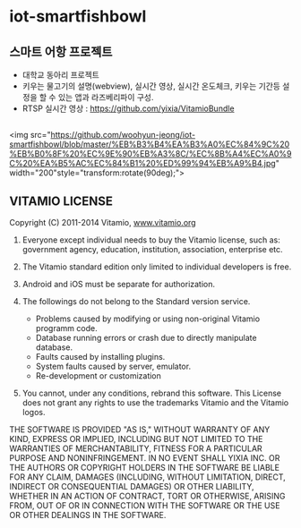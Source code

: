 # iot-smartfishbowl

## 스마트 어항 프로젝트
- 대학교 동아리 프로젝트
- 키우는 물고기의 설명(webview), 실시간 영상, 실시간 온도체크, 키우는 기간등 설정을 할 수 있는 앱과 라즈베리파이 구성.
- RTSP 실시간 영상 : https://github.com/yixia/VitamioBundle

## 
<img src="https://github.com/woohyun-jeong/iot-smartfishbowl/blob/master/%EB%B3%B4%EA%B3%A0%EC%84%9C%20%EB%B0%8F%20%EC%9E%90%EB%A3%8C/%EC%8B%A4%EC%A0%9C%20%EA%B5%AC%EC%84%B1%20%ED%99%94%EB%A9%B4.jpg" width="200"style="transform:rotate(90deg);"></img>

VITAMIO LICENSE
--------------------------------------------------

Copyright (C) 2011-2014 Vitamio, www.vitamio.org

1. Everyone except individual needs to buy the Vitamio license,
such as: government agency, education, institution, association, enterprise etc.

2. The Vitamio standard edition only limited to individual developers is free.

3. Android and iOS must be separate for authorization.

4. The followings do not belong to the Standard version service.

	* Problems caused by modifying or using non-original Vitamio programm code.
	* Database running errors or crash due to directly manipulate database.
	* Faults caused by installing plugins.
	* System faults caused by server, emulator.
	* Re-development or customization

5. You cannot, under any conditions, rebrand this software. This License does not
grant any rights to use the trademarks Vitamio and the Vitamio logos.

THE SOFTWARE IS PROVIDED "AS IS," WITHOUT WARRANTY OF ANY KIND, EXPRESS
OR IMPLIED, INCLUDING BUT NOT LIMITED TO THE WARRANTIES OF
MERCHANTABILITY, FITNESS FOR A PARTICULAR PURPOSE AND NONINFRINGEMENT.
IN NO EVENT SHALL YIXIA INC. OR THE AUTHORS OR COPYRIGHT HOLDERS IN
THE SOFTWARE BE LIABLE FOR ANY CLAIM, DAMAGES (INCLUDING, WITHOUT
LIMITATION, DIRECT, INDIRECT OR CONSEQUENTIAL DAMAGES) OR OTHER
LIABILITY, WHETHER IN AN ACTION OF CONTRACT, TORT OR OTHERWISE, ARISING
FROM, OUT OF OR IN CONNECTION WITH THE SOFTWARE OR THE USE OR OTHER
DEALINGS IN THE SOFTWARE.
